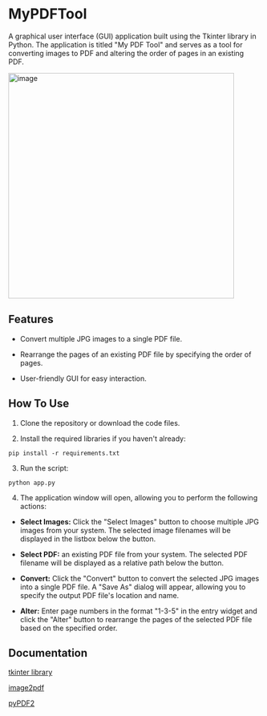 
# MyPDFTool

A graphical user interface (GUI) application built using the Tkinter library in Python. The application is titled "My PDF Tool" and serves as a tool for converting images to PDF and altering the order of pages in an existing PDF.

<img width="450" alt="image" src="https://github.com/iammathavan/MyPDFTool/assets/78320266/a5665407-dd6c-4c45-b6ba-45cd40e88c93">


## Features

* Convert multiple JPG images to a single PDF file.

* Rearrange the pages of an existing PDF file by specifying the order of pages.

* User-friendly GUI for easy interaction.


## How To Use


1. Clone the repository or download the code files.

2. Install the required libraries if you haven't already:

```
pip install -r requirements.txt
```

3. Run the script:

```
python app.py
```

4. The application window will open, allowing you to perform the following actions:

* **Select Images:** Click the "Select Images" button to choose multiple JPG images from your system. The selected image filenames will be displayed in the listbox below the button.

* **Select PDF:** an existing PDF file from your system. The selected PDF filename will be displayed as a relative path below the button.

* **Convert:** Click the "Convert" button to convert the selected JPG images into a single PDF file. A "Save As" dialog will appear, allowing you to specify the output PDF file's location and name.

* **Alter:** Enter page numbers in the format "1-3-5" in the entry widget and click the "Alter" button to rearrange the pages of the selected PDF file based on the specified order.






## Documentation

[tkinter library](https://docs.python.org/3/library/tkinter.html)

[image2pdf](https://pypi.org/project/img2pdf/)

[pyPDF2](https://pypi.org/project/PyPDF2/)


